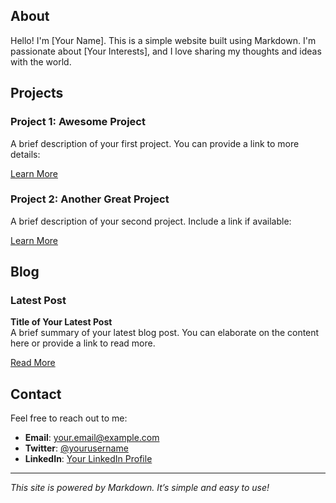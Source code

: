 ## About

Hello! I'm [Your Name]. This is a simple website built using Markdown. I'm passionate about [Your Interests], and I love sharing my thoughts and ideas with the world.

## Projects

### Project 1: Awesome Project

A brief description of your first project. You can provide a link to more details:

[Learn More](https://example.com)

### Project 2: Another Great Project

A brief description of your second project. Include a link if available:

[Learn More](https://example.com)

## Blog

### Latest Post

**Title of Your Latest Post**  
A brief summary of your latest blog post. You can elaborate on the content here or provide a link to read more.

[Read More](https://example.com)

## Contact

Feel free to reach out to me:

- **Email**: [your.email@example.com](mailto:your.email@example.com)
- **Twitter**: [@yourusername](https://twitter.com/yourusername)
- **LinkedIn**: [Your LinkedIn Profile](https://linkedin.com/in/yourprofile)

---

*This site is powered by Markdown. It’s simple and easy to use!*
